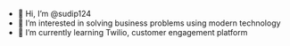 - 👋 Hi, I’m @sudip124
- 👀 I’m interested in solving business problems using modern technology
- 🌱 I’m currently learning Twilio, customer engagement platform


<!---
sudip124/sudip124 is a ✨ special ✨ repository because its `README.md` (this file) appears on your GitHub profile.
You can click the Preview link to take a look at your changes.
--->
